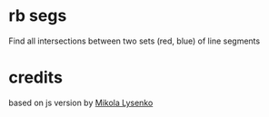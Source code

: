 # rb segs
Find all intersections between two sets (red, blue) of line segments

# credits
based on js version by [Mikola Lysenko](https://github.com/mikolalysenko/red-blue-line-segment-intersect)